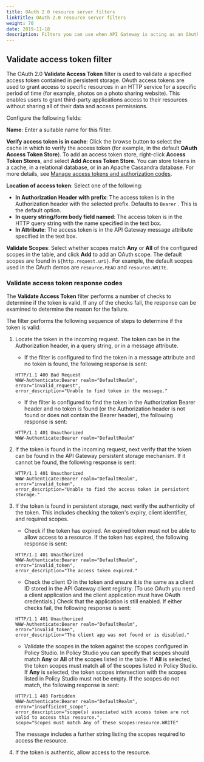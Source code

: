 ```yaml
---
title: OAuth 2.0 resource server filters
linkTitle: OAuth 2.0 resource server filters
weight: 70
date: 2019-11-18
description: Filters you can use when API Gateway is acting as an OAuth resource server.
---
```


## Validate access token filter

The OAuth 2.0 **Validate Access Token** filter is used to validate a specified access token contained in persistent storage. OAuth access tokens are used to grant access to specific resources in an HTTP service for a specific period of time (for example, photos on a photo sharing website). This enables users to grant third-party applications access to their resources without sharing all of their data and access permissions.

Configure the following fields:

**Name**:
Enter a suitable name for this filter.

**Verify access token is in cache**:
Click the browse button to select the cache in which to verify the access token (for example, in the default **OAuth Access Token Store**). To add an access token store, right-click **Access Token Stores**, and select **Add Access Token Store**. You can store tokens in a cache, in a relational database, or in an Apache Cassandra database. For more details, see [Manage access tokens and authorization codes](/docs/apigw_oauth/gw_oauth_authz_server/#manage-access-tokens-and-authorization-codes).

**Location of access token**:
Select one of the following:

* **In Authorization Header with prefix**:
    The access token is in the Authorization header with the selected prefix. Defaults to `Bearer`
    . This is the default option.
* **In query string/form body field named**:
    The access token is in the HTTP query string with the name specified in the text box.
* **In Attribute**:
    The access token is in the API Gateway message attribute specified in the text box.

**Validate Scopes**:
Select whether scopes match **Any** or **All** of the configured scopes in the table, and click **Add** to add an OAuth scope. The default scopes are found in `${http.request.uri}`. For example, the default scopes used in the OAuth demos are `resource.READ` and `resource.WRITE`.

### Validate access token response codes

The **Validate Access Token** filter performs a number of checks to determine if the token is valid. If any of the checks fail, the response can be examined to determine the reason for the failure.

The filter performs the following sequence of steps to determine if the token is valid:

1. Locate the token in the incoming request. The token can be in the Authorization header, in a query string, or in a message attribute.

    * If the filter is configured to find the token in a message attribute and no token is found, the following response is sent:

    ```
    HTTP/1.1 400 Bad Request
    WWW-Authenticate:Bearer realm="DefaultRealm",
    error="invalid_request",
    error_description="Unable to find token in the message."
    ```

    * If the filter is configured to find the token in the Authorization Bearer header and no token is found (or the Authorization header is not found or does not contain the Bearer header), the following response is sent:

    ```
    HTTP/1.1 401 Unauthorized
    WWW-Authenticate:Bearer realm="DefaultRealm"
    ```

2. If the token is found in the incoming request, next verify that the token can be found in the API Gateway persistent storage mechanism. If it cannot be found, the following response is sent:

    ```
    HTTP/1.1 401 Unauthorized
    WWW-Authenticate:Bearer realm="DefaultRealm",
    error="invalid_token",
    error_description="Unable to find the access token in persistent storage."
    ```

3. If the token is found in persistent storage, next verify the authenticity of the token. This includes checking the token's expiry, client identifier, and required scopes.

    * Check if the token has expired. An expired token must not be able to allow access to a resource. If the token has expired, the following response is sent:

    ```
    HTTP/1.1 401 Unauthorized
    WWW-Authenticate:Bearer realm="DefaultRealm",
    error="invalid_token",
    error_description="The access token expired."
    ```

    * Check the client ID in the token and ensure it is the same as a client ID stored in the API Gateway client registry. (To use OAuth you need a client application and the client application must have OAuth credentials.) Check that the application is still enabled. If either checks fail, the following response is sent:

    ```
    HTTP/1.1 401 Unauthorized
    WWW-Authenticate:Bearer realm="DefaultRealm",
    error="invalid_token",
    error_description="The client app was not found or is disabled."
    ```

    * Validate the scopes in the token against the scopes configured in Policy Studio. In Policy Studio you can specify that scopes should match **Any** or **All** of the scopes listed in the table. If **All** is selected, the token scopes must match all of the scopes listed in Policy Studio. If **Any** is selected, the token scopes intersection with the scopes listed in Policy Studio must not be empty. If the scopes do not match, the following response is sent:

    ```
    HTTP/1.1 403 Forbidden
    WWW-Authenticate:Bearer realm="DefaultRealm",
    error="insufficient_scope",
    error_description="scope(s) associated with access token are not valid to access this resource.",
    scope="Scopes must match Any of these scopes:resource.WRITE"
    ```

    The message includes a further string listing the scopes required to access the resource.

4. If the token is authentic, allow access to the resource.
